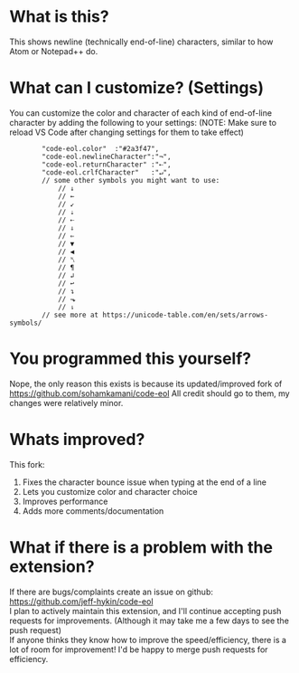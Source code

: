 # What is this?
This shows newline (technically end-of-line) characters, similar to how Atom or Notepad++ do.

# What can I customize? (Settings)
You can customize the color and character of each kind of end-of-line character by adding the following to your settings:
(NOTE: Make sure to reload VS Code after changing settings for them to take effect)
```
        "code-eol.color"  :"#2a3f47",
        "code-eol.newlineCharacter":"¬",
        "code-eol.returnCharacter" :"⇠",
        "code-eol.crlfCharacter"   :"↵",
        // some other symbols you might want to use:
            // ↓
            // ←
            // ↙
            // ⇣
            // ⇠
            // ⇓
            // ⇐
            // ▼
            // ◀
            // ␤
            // ¶
            // ↲
            // ↩
            // ↴
            // ⬎
            // ⇂
        // see more at https://unicode-table.com/en/sets/arrows-symbols/
```
<!-- <img width="376" src="https://github.com/jeff-hykin/code-eol/blob/master/Screen Shot 2018-05-07 at 11.41.35 PM.png"> -->

# You programmed this yourself?
Nope, the only reason this exists is because its updated/improved fork of https://github.com/sohamkamani/code-eol
All credit should go to them, my changes were relatively minor.

# Whats improved?
This fork:
1. Fixes the character bounce issue when typing at the end of a line
2. Lets you customize color and character choice
3. Improves performance
4. Adds more comments/documentation

# What if there is a problem with the extension?
If there are bugs/complaints create an issue on github: https://github.com/jeff-hykin/code-eol<br>
I plan to actively maintain this extension, and I'll continue accepting push requests for improvements. (Although it may take me a few days to see the push request)<br>
If anyone thinks they know how to improve the speed/efficiency, there is a lot of room for improvement! I'd be happy to merge push requests for efficiency.

